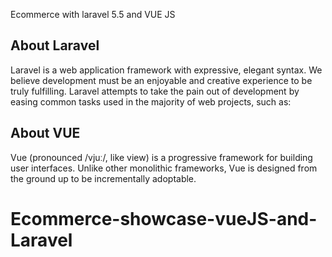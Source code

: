Ecommerce with laravel 5.5 and VUE JS


## About Laravel

Laravel is a web application framework with expressive, elegant syntax. We believe development must be an enjoyable and creative experience to be truly fulfilling. Laravel attempts to take the pain out of development by easing common tasks used in the majority of web projects, such as:


## About VUE
Vue (pronounced /vjuː/, like view) is a progressive framework for building user interfaces. Unlike other monolithic frameworks, Vue is designed from the ground up to be incrementally adoptable. 
# Ecommerce-showcase-vueJS-and-Laravel
